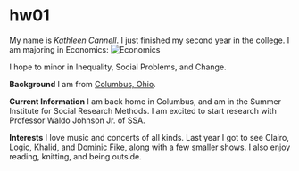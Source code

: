 # hw01

My name is *Kathleen Cannell*. I just finished my second year in the college.
I am majoring in Economics:
![Economics](https://i.kym-cdn.com/entries/icons/facebook/000/029/959/Screen_Shot_2019-06-05_at_1.26.32_PM.jpg) 

I hope to minor in Inequality, Social Problems, and Change.

**Background**
I am from [Columbus, Ohio](https://en.wikipedia.org/wiki/Columbus,_Ohio).

**Current Information**
I am back home in Columbus, and am in the Summer Institute for Social Research Methods.
I am excited to start research with Professor Waldo Johnson Jr. of SSA.

**Interests**
I love music and concerts of all kinds. Last year I got to see Clairo, Logic, Khalid, and [Dominic Fike](https://www.youtube.com/watch?v=sMYcubNOrPs), along with a few smaller shows.
I also enjoy reading, knitting, and being outside.


